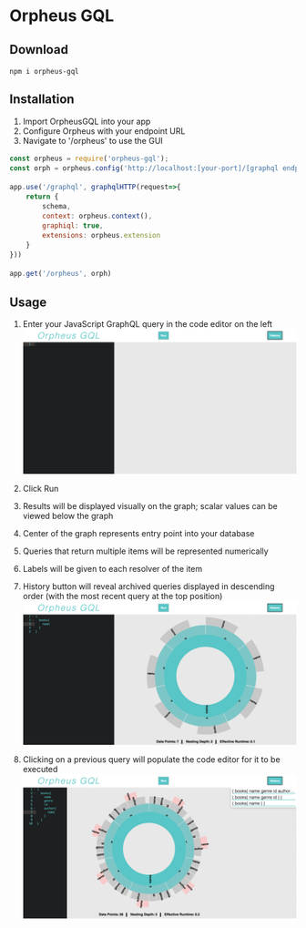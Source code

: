 # Orpheus GQL

## Download
```
npm i orpheus-gql
```

## Installation

1. Import OrpheusGQL into your app
2. Configure Orpheus with your endpoint URL
3. Navigate to '/orpheus' to use the GUI

``` javascript
const orpheus = require('orpheus-gql');
const orph = orpheus.config('http://localhost:[your-port]/[graphql endpoint]');

app.use('/graphql', graphqlHTTP(request=>{
    return {
        schema,
        context: orpheus.context(),
        graphiql: true,
        extensions: orpheus.extension
    }
}))

app.get('/orpheus', orph)
```
## Usage

1. Enter your JavaScript GraphQL query in the code editor on the left
![](orph-gif/query.gif)

2. Click Run

3. Results will be displayed visually on the graph; scalar values can be viewed below the graph

4. Center of the graph represents entry point into your database

5. Queries that return multiple items will be represented numerically

6. Labels will be given to each resolver of the item

7. History button will reveal archived queries 
displayed in descending order (with the most recent query at the top position)
![](orph-gif/history.gif)

8. Clicking on a previous query will populate the code editor for it to be executed
![](orph-gif/historyquery.gif)
